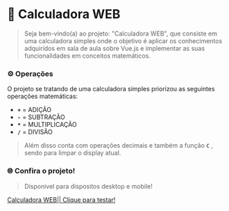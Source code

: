 # 🔢 Calculadora WEB

>Seja bem-vindo(a) ao projeto: "Calculadora WEB", que consiste em uma calculadora simples onde o objetivo é aplicar os conhecimentos adquiridos em sala de aula sobre Vue.js e implementar as suas funcionalidades em conceitos matemáticos.


### ⚙️ Operações
O projeto se tratando de uma calculadora simples priorizou as seguintes operações matemáticas:

* **` + `** = ADIÇÃO
* **` - `** = SUBTRAÇÃO
* **` * `** = MULTIPLICAÇÃO
* **` / `** = DIVISÃO
>Além disso conta com operações decimais e também a função **` C `** , sendo para limpar o display atual.

### 🌐 Confira o projeto!
> Disponivel para dispositos desktop e mobile!

[Calculadora WEB|| Clique para testar!](https://calculad0raweb.netlify.app/)
